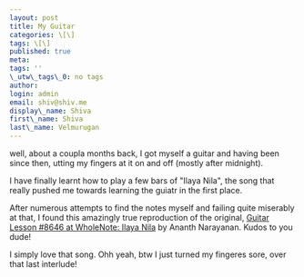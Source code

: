 ```yaml
---
layout: post
title: My Guitar
categories: \[\]
tags: \[\]
published: true
meta:
tags: ''
\_utw\_tags\_0: no tags
author:
login: admin
email: shiv@shiv.me
display\_name: Shiva
first\_name: Shiva
last\_name: Velmurugan
---
```


well, about a coupla months back, I got myself a guitar and having been since then, utting my fingers at it on and off (mostly after midnight).

I have finally learnt how to play a few bars of "Ilaya Nila", the song that really pushed me towards learning the guiatr in the first place.

After numerous attempts to find the notes myself and failing quite miserably at that, I found this amazingly true reproduction of the original, [Guitar Lesson \#8646 at WholeNote: Ilaya Nila][0] by Ananth Narayanan. Kudos to you dude!

I simply love that song. Ohh yeah, btw I just turned my fingeres sore, over that last interlude!


[0]: http://www.wholenote.com/default.asp?src=l&l=8646&p=1